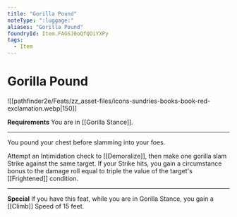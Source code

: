 ```yaml
---
title: "Gorilla Pound"
noteType: ":luggage:"
aliases: "Gorilla Pound"
foundryId: Item.FAGSJ0oQfQOiYXPy
tags:
  - Item
---
```


# Gorilla Pound
![[pathfinder2e/Feats/zz_asset-files/icons-sundries-books-book-red-exclamation.webp|150]]

**Requirements** You are in [[Gorilla Stance]].

* * *

You pound your chest before slamming into your foes.

Attempt an Intimidation check to [[Demoralize]], then make one gorilla slam Strike against the same target. If your Strike hits, you gain a circumstance bonus to the damage roll equal to triple the value of the target's [[Frightened]] condition.

* * *

**Special** If you have this feat, while you are in Gorilla Stance, you gain a [[Climb]] Speed of 15 feet.
